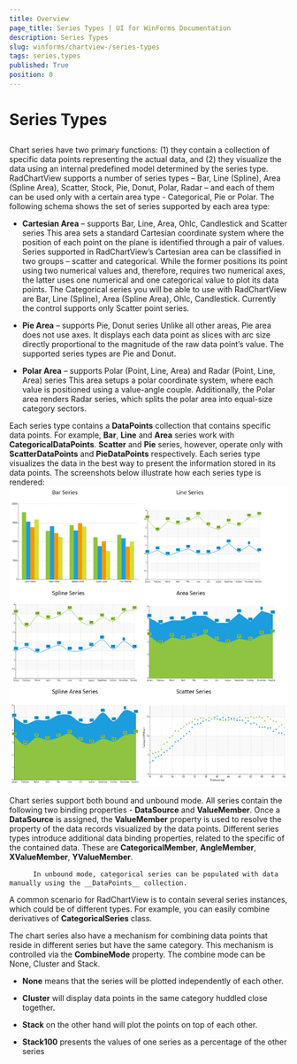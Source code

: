 ```yaml
---
title: Overview
page_title: Series Types | UI for WinForms Documentation
description: Series Types
slug: winforms/chartview-/series-types
tags: series,types
published: True
position: 0
---
```


# Series Types



## 

Chart series have two primary functions: (1) they contain a collection of specific data points representing the actual data,
          and (2) they visualize the data using an internal predefined model determined by the series type. RadChartView supports a number
          of series types – Bar, Line (Spline), Area (Spline Area), Scatter, Stock, Pie, Donut, Polar, Radar – and each of them can be used
          only with a certain area type - Categorical, Pie or Polar. The following schema shows the set of series supported by each area type:
        

* __Cartesian Area__ – supports Bar, Line, Area, Ohlc, Candlestick and Scatter series
            This area sets a standard Cartesian coordinate system where the position of each point on the plane is identified
              through a pair of values. Series supported in RadChartView’s Cartesian area can be classified in two groups –
              scatter and categorical. While the former positions its point using two numerical values and, therefore, requires
              two numerical axes, the latter uses one numerical and one categorical value to plot its data points. The Categorical
              series you will be able to use with RadChartView are Bar, Line (Spline), Area (Spline Area), Ohlc, Candlestick.
              Currently the control supports only Scatter point series.
            

* __Pie Area__ – supports Pie, Donut series
            Unlike all other areas, Pie area does not use axes. It displays each data point as slices with arc size directly proportional
              to the magnitude of the raw data point’s value. The supported series types are Pie and Donut.
            

* __Polar Area__ – supports Polar (Point, Line, Area) and Radar (Point, Line, Area) series
            This area setups a polar coordinate system, where each value is positioned using a value-angle couple. Additionally,
              the Polar area renders Radar series, which splits the polar area into equal-size category sectors.
            

Each series type contains a __DataPoints__ collection that contains specific data points. For example,
          __Bar__, __Line__ and __Area__ series work with
          __CategoricalDataPoints__. __Scatter__ and __Pie__ series,
          however, operate only with __ScatterDataPoints__ and __PieDataPoints__ respectively.
          Each series type visualizes the data in the best way to present the information stored in its data points.
          The screenshots below illustrate how each series type is rendered:
        ![](images/chartview-series-types-overview001.png)

Chart series support both bound and unbound mode. All series contain the following two binding properties - __DataSource__ and
          __ValueMember__. Once a __DataSource__ is assigned, the __ValueMember__ property is used
          to resolve the property of the data records visualized by the data points. Different series types introduce additional data binding properties, related
          to the specific of the contained data. These are __CategoricalMember__, __AngleMember__,
          __XValueMember__, __YValueMember__.

          In unbound mode, categorical series can be populated with data manually using the __DataPoints__ collection.
        

A common scenario for RadChartView is to contain several series instances, which could be of different types. For example, you can
          easily combine derivatives of __CategoricalSeries__ class.
        

The chart series also have a mechanism for combining data points that reside in different series but have the same category.
          This mechanism is controlled via the __CombineMode__ property. The combine mode can be None, Cluster and Stack.

        

* __None__ means that the series will be plotted independently of each other.

            

* __Cluster__ will display data points in the same category huddled close together.

            

* __Stack__ on the other hand will plot the points on top of each other.

            

* __Stack100__ presents the values of one series as a percentage of the other series
            
